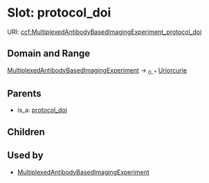 
# Slot: protocol_doi



URI: [ccf:MultiplexedAntibodyBasedImagingExperiment_protocol_doi](http://purl.org/ccf/MultiplexedAntibodyBasedImagingExperiment_protocol_doi)


## Domain and Range

[MultiplexedAntibodyBasedImagingExperiment](MultiplexedAntibodyBasedImagingExperiment.md) &#8594;  <sub>0..\*</sub> [Uriorcurie](types/Uriorcurie.md)

## Parents

 *  is_a: [protocol_doi](protocol_doi.md)

## Children


## Used by

 * [MultiplexedAntibodyBasedImagingExperiment](MultiplexedAntibodyBasedImagingExperiment.md)
